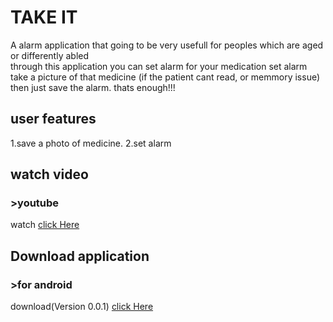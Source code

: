 # TAKE IT

A alarm application that going to be very usefull for peoples which are aged or differently abled <br>
through this application you can set alarm for your medication
set alarm take a picture of that medicine (if the patient cant read, or memmory issue) <br>
then just save the alarm. thats enough!!!<br>

## user features

1.save a photo of medicine.
2.set alarm


## watch video

### >youtube 
  watch [click Here](https://youtu.be/t7rVFOOVxVI)

## Download application

### >for android
  download(Version 0.0.1)   [click Here](https://drive.google.com/drive/u/0/folders/1eTUHeLXoTtyBLI2bBferJ7gIAcmfcSc1)
